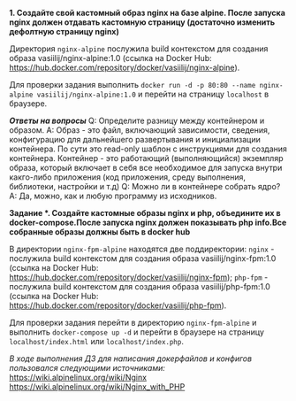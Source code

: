 **1. Создайте свой кастомный образ nginx на базе alpine. После запуска nginx должен отдавать кастомную страницу (достаточно изменить дефолтную страницу nginx)**

Директория `nginx-alpine` послужила build контекстом для создания образа vasiilij/nginx-alpine:1.0 (ссылка на Docker Hub: <https://hub.docker.com/repository/docker/vasiilij/nginx-alpine>).

Для проверки задания выполнить `docker run -d -p 80:80 --name nginx-alpine vasiilij/nginx-alpine:1.0` и перейти на страницу `localhost` в браузере.

***Ответы на вопросы***
Q: Определите разницу между контейнером и образом.
A: Образ - это файл, включающий зависимости, сведения, конфигурацию для дальнейшего развертывания и инициализации контейнера. По сути это read-only шаблон с инструкциями для создания контейнера.
   Контейнер - это работающий (выполняющийся) экземпляр образа, который включает в себя все необходимое для запуска внутри какго-либо приложения (код приложения, среду выполнения, библиотеки, настройки и т.д)
Q: Можно ли в контейнере собрать ядро?
A: Да, можно, как и любую программу из исходников.

**Задание \*. Создайте кастомные образы nginx и php, объедините их в docker-compose.После запуска nginx должен показывать php info.Все собранные образы должны быть в docker hub**

В директории `nginx-fpm-alpine` находятся две поддиректории:
`nginx` - послужила build контекстом для создания образа vasiilij/nginx-fpm:1.0 (ссылка на Docker Hub: <https://hub.docker.com/repository/docker/vasiilij/nginx-fpm>);
`php-fpm` - послужила build контекстом для создания образа vasiilij/php-fpm:1.0 (ссылка на Docker Hub: <https://hub.docker.com/repository/docker/vasiilij/php-fpm>).

Для проверки задания перейти в директорию `nginx-fpm-alpine` и выполнить `docker-compose up -d` и перейти в браузере на страницу `localhost/index.html` или `localhost/index.php`.


*В ходе выполнения ДЗ для написания докерфайлов и конфигов пользовался следующими источниками:*
<https://wiki.alpinelinux.org/wiki/Nginx>
<https://wiki.alpinelinux.org/wiki/Nginx_with_PHP>
